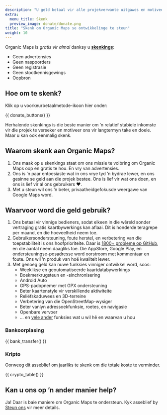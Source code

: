 ```yaml
---
description: "U geld betaal vir alle projekverwante uitgawes en motiveer ons om Organic Maps te verbeter."
extra:
  menu_title: Skenk
  preview_image: donate/donate.png
title: "Skenk om Organic Maps se ontwikkelinge te steun"
weight: 10
---
```


Organic Maps is _gratis vir almal_ danksy u **[skenkings][stripe]**:

- Geen advertensies
- Geen naspoorders
- Geen registrasie
- Geen stootkennisgewings
- Oopbron

## Hoe om te skenk?

Klik op u voorkeurbetaalmetode-ikoon hier onder:

{{ donate_buttons() }}

Herhalende skenkings is die beste manier om ’n relatief stabiele inkomste
vir die projek te verseker en motiveer ons vir langtermyn take en
doele. Maar u kan ook eenmalig skenk.

## Waarom skenk aan Organic Maps?

1. Ons maak op u skenkings staat om ons missie te volbring om Organic Maps
   oop en gratis te hou. En vry van advertensies.
2. Ons is ’n paar entoesiaste wat in ons vrye tyd ’n bydrae lewer, en ons
   gesinne se geld aan die projek bestee. Ons is lief vir wat ons doen, en
   ons is lief vir al ons gebruikers ❤️.
3. Met u steun wil ons ’n beter, privaatheidgefokusde weergawe van Google
   Maps word.

## Waarvoor word die geld gebruik?

1. Ons betaal vir vinnige bedieners, sodat elkeen in die wêreld sonder
   vertraging gratis kaartbywerkings kan aflaai. Dit is honderde teragrepe
   per maand, en die hoeveelheid neem toe.
2. Gebruikersondersteuning, foute herstel, en verbetering van die
   toepstabiliteit is ons hoofprioriteite. Daar is [1800+ probleme op
   GitHub][github issues], en die aantal neem daagliks toe. Die AppStore,
   Google Play, en ondersteuningse-posadresse word oorstroom met kommentaar
   en foute. Ons wil ’n produk van hoë kwaliteit lewer.
3. Met genoeg geld kan nuwe funksies vinniger ontwikkel word, soos:
   - Weeklikse en geoutomatiseerde kaartdatabywerkings
   - Boekmerkrugsteun en -sinchronisering
   - Android Auto
   - GPS-padopnemer met GPX ondersteuning
   - Beter kaartenstyle vir verskillende aktiwiteite
   - Reliëfskaduwees en 3D-terreine
   - Verbetering van die OpenStreetMap-wysiger
   - Beter vanlyn adressoekfunksie, roetes, en navigasie
   - Openbare vervoer
   - … en [vele ander][github issues] funksies wat u wil hê en waarvan u hou

### Bankoorplasing

{{ bank_transfer() }}

### Kripto

Oorweeg dit asseblief om jaarliks te skenk om die totale koste te verminder.

{{ crypto_table() }}

## Kan u ons op ’n ander manier help?

Ja! Daar is baie maniere om Organic Maps te ondersteun. Kyk asseblief by
[Steun ons](@/support-us/index.nl.md) vir meer details.

[stripe]: https://donate.organicmaps.app/ "Skenk d.m.v. Stripe"
[github issues]: https://github.com/organicmaps/organicmaps/issues "GitHub-probleme"

